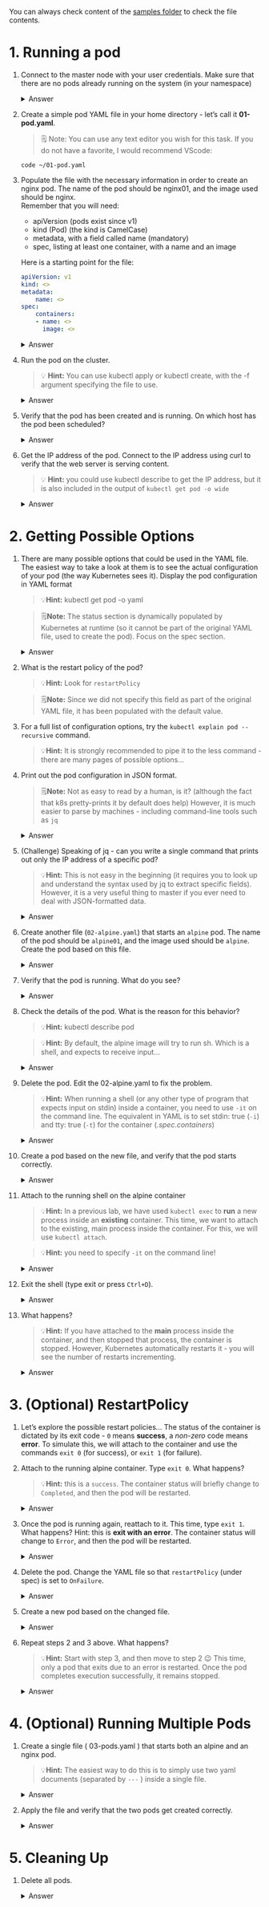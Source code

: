 You can always check content of the [samples folder](../samples) to check the file contents.

# 1. Running a pod
1. Connect to the master node with your user credentials. Make sure that there are no pods already running on the system (in your namespace)
    <details>
        <summary>Answer</summary>

    ```shell
    kubectl get pod
    ```
    resulting:
    ```
    No resources found.
    ```
    </details>




2. Create a simple pod YAML file in your home directory - let’s call it **01-pod.yaml**.
    > 🗒️ Note: You can use any text editor you wish for this task. If you do not have a favorite, I would recommend VScode:
    ```shell
    code ~/01-pod.yaml
    ```
3. Populate the file with the necessary information in order to create an nginx pod. The name of the pod should be nginx01, and the image used should be nginx.  
Remember that you will need:
    - apiVersion (pods exist since v1)
    - kind (Pod) (the kind is CamelCase)
    - metadata, with a field called name (mandatory)
    - spec, listing at least one container, with a name and an image
    
    Here is a starting point for the file:
    ```yaml
    apiVersion: v1
    kind: <>
    metadata:
        name: <>
    spec:
        containers:
        - name: <>
          image: <>
    ```

    <details>
        <summary>Answer</summary>

    ```yaml
   apiVersion: v1
    kind: Pod
    metadata:
        name: nginx01
    spec:
        containers:
        - name: nginx
          image: nginx
            
    ```
    </details>
4. Run the pod on the cluster.
    > 💡 **Hint:** You can use kubectl apply or kubectl create, with the -f argument specifying the file to use.    

    <details>
        <summary>Answer</summary>

    ```shell
    kubectl apply -f 01-pod.yaml
    ```
    resulting:
    ```
    pod/nginx01 created
    ```
    </details>
5. Verify that the pod has been created and is running. On which host has the pod been scheduled?
    <details>
        <summary>Answer</summary>

    ```shell
    kubectl get pod
    ```
    resulting:
    ```
    NAME    READY   STATUS  RESTARTS    AGE
    nginx01 1/1     Running 0           12s
    ```
    </details>
6. Get the IP address of the pod. Connect to the IP address using curl to verify that the web server is serving content.
    > 💡 **Hint:** you could use kubectl describe to get the IP address, but it is also included in the output of `kubectl get pod -o wide`
    <details>
        <summary>Answer</summary>

    ```shell
    kubectl get pod -o wide
    ```
    resulting:
    ```
    NAME    READY   STATUS  RESTARTS    AGE IP              NODE                NOMINATED NODE
    nginx01 1/1     Running 0           14s 192.168.63.198  kubernetes-00-02    <none>
    ```
    Get the IP address from the pod, query that via curl. Your IP could be different
    ```shell
    curl 192.168.63.198
    ````
    response:
    ```
    <!DOCTYPE html>
    <html>
    <head>
    ...
    ```
    </details>

# 2. Getting Possible Options
1. There are many possible options that could be used in the YAML file. The easiest way to take a look at them is to see the actual configuration of your pod (the way Kubernetes sees it). Display the pod configuration in YAML format
    > 💡**Hint:** kubectl get pod -o yaml

    > 🗒️**Note:** The status section is dynamically populated by Kubernetes at runtime (so it cannot be part of the original YAML file, used to create the pod). Focus on the spec section.

    <details>
        <summary>Answer</summary>

    ```shell
    kubectl get pod nginx01 -o yaml
    ```
    ```yaml
    apiVersion: v1
    kind: Pod
    metadata:
        annotations:
            kubectl.kubernetes.io/last-applied-configuration: |
            [...]
        nodeName: kubernetes-00-02
        priority: 0
        restartPolicy: Always #<---------
    ```
    
    </details>

2. What is the restart policy of the pod?
    > 💡**Hint:** Look for `restartPolicy`

    > 🗒️**Note:** Since we did not specify this field as part of the original YAML file, it has been populated with the default value.
3. For a full list of configuration options, try the `kubectl explain pod --recursive` command.
    > 💡**Hint:** It is strongly recommended to pipe it to the less command - there are many pages of possible options...
4. Print out the pod configuration in JSON format.
    > 🗒️**Note:** Not as easy to read by a human, is it? (although the fact that k8s pretty-prints it by default does help) However, it is much easier to parse by machines - including command-line tools such as `jq`
    <details>
        <summary>Answer</summary>

    ```shell
    kubectl get pod nginx01 -o json
    ```
    ```json
    {
        "apiVersion": "v1",
        "kind": "Pod",
        "metadata": {
        "annotations": {
        "kubectl.kubernetes.io/last-applied-configuration":
        "{\"apiVersion\":\"v1\",\"kind\":\"Pod\",\"metadata\":{\"annotations\":{},\"name\":\"nginx01\",\"namespace\":\"default\"},\"spec\":{\"containers\":[{\"image\":\"nginx\",\"name\":\"nginx\"}]}}\n"
        },
    ```
    </details>
5. (Challenge) Speaking of jq - can you write a single command that prints out only the IP address of a specific pod?
    > 💡**Hint:** This is not easy in the beginning (it requires you to look up and understand the syntax used by jq to extract specific fields). However, it is a very useful thing to master if you ever need to deal with JSON-formatted data.
    <details>
        <summary>Answer</summary>

    ```shell
    kubectl get pod nginx01 -o json | jq -r .status.podIP
    ```
    ```
    192.168.63.198
    ```
    </details>
6. Create another file (`02-alpine.yaml`) that starts an `alpine` pod. The name of the pod should be `alpine01`, and the image used should be `alpine`. Create the pod based on this file.
    <details>
        <summary>Answer</summary>

    ```shell
    kubectl apply -f 02-alpine.yaml
    ```
    ```
    pod/alpine01 created
    ```
    </details>
7. Verify that the pod is running. What do you see?
    <details>
        <summary>Answer</summary>
    
    You will see that the pod continuously crashes and is automatically restarted:
    ```shell
    kubectl get pod
    ```
    ```
    NAME        READY   STATUS      RESTARTS    AGE
    alpine01    0/1     Completed   0           7s
    nginx01     1/1     Running     0           20m
    ```
    and
    ```shell
    kubectl get pod
    ```
    ```
    NAME        READY   STATUS              RESTARTS    AGE
    alpine01    0/1     CrashLoopBackOff    1           10s
    nginx01     1/1     Running             0           20m
    ```
    </details>
8. Check the details of the pod. What is the reason for this behavior?
    > 💡**Hint:** kubectl describe pod

    > 💡**Hint:** By default, the alpine image will try to run sh. Which is a shell, and expects to receive input...
    <details>
        <summary>Answer</summary>
    
    Actually, the describe command is not that helpful - you will see that the container keeps crashing, but you will not see the actual reason...
    ```shell
    kubectl describe pod alpine01
    ```
    ```
    Name: alpine01
    Namespace: default
    Events:
    Type    Reason  Age   From    Message
    ----    ------  ----  ----    -------
    Normal Scheduled 47s default-scheduler Successfully assigned default/alpine01 to
    kubernetes-00-02
    Normal Pulling 23s (x3 over 46s) kubelet, kubernetes-00-02 pulling image "alpine"
    Normal Pulled 21s (x3 over 44s) kubelet, kubernetes-00-02 Successfully pulled image "alpine"
    Normal Created 21s (x3 over 44s) kubelet, kubernetes-00-02 Created container
    Normal Started 21s (x3 over 43s) kubelet, kubernetes-00-02 Started container
    Warning BackOff 4s (x4 over 38s) kubelet, kubernetes-00-02 Back-off restarting failed container
    ```

    </details>
9. Delete the pod. Edit the 02-alpine.yaml to fix the problem.
    > 💡**Hint:** When running a shell (or any other type of program that expects input on stdin) inside a container, you need to use `-it` on the command line. The equivalent in YAML is to set stdin: true (`-i`) and tty: true (`-t`) for the container (*.spec.containers*)
    <details>
        <summary>Answer</summary>

    ```shell
    cat 02-alpine.yaml
    ```
    ```yaml
    apiVersion: v1
    kind: Pod
    metadata:
        name: alpine01
    spec:
        containers:
            - image: alpine
              name: alpine
              stdin: true
              tty: true
    ```
    </details>
10. Create a pod based on the new file, and verify that the pod starts correctly.
    <details>
        <summary>Answer</summary>

    ```shell
    kubectl apply -f 02-alpine.yaml
    ```
    ```
    pod/alpine01 created
    ```
    ```shell
    kubectl get pod
    ```
    ```
    NAME READY STATUS RESTARTS AGE
    alpine01 1/1 Running 0 6s
    nginx01 1/1 Running 0 30m
    ```
    </details>
11. Attach to the running shell on the alpine container
    > 💡**Hint:** In a previous lab, we have used `kubectl exec` to **run** a new process inside an **existing** container. This time, we want to attach to the existing, main process inside the container. For this, we will use `kubectl attach`.

    > 💡**Hint:** you need to specify `-it` on the command line!

    <details>
        <summary>Answer</summary>

    ```shell
    kubectl attach -it alpine01
    ```
    ```
    Defaulting container name to alpine.
    Use 'kubectl describe pod/alpine01 -n default' to see all of the
    containers in this pod.
    If you don't see a command prompt, try pressing enter.
    / #
    ```
    </details>
12. Exit the shell (type exit or press `Ctrl+D`).
    <details>
        <summary>Answer</summary>

    ```/ # [^D] Session ended, resume using 'kubectl attach alpine01 -c alpine -i -t' command when the pod is running
    ubuntu@master-00-01:~$
    ```
    </details>
13. What happens?
    > 💡**Hint:** If you have attached to the **main** process inside the container, and then stopped that process, the container is stopped. However, Kubernetes automatically restarts it - you will see the number of restarts incrementing.
    <details>
        <summary>Answer</summary>

    ```shell
    kubectl get pod
    ```
    ```
    NAME READY STATUS RESTARTS AGE
    alpine01 1/1 Running 1 5m
    nginx01 1/1 Running 0 35m
    ```
    </details>

# 3. (Optional) RestartPolicy
1. Let’s explore the possible restart policies... The status of the container is dictated by its exit code - `0` means **success**, a *non-zero* code means **error**. To simulate this, we will attach to the container and use the commands `exit 0` (for success), or 
`exit 1` (for failure).
2. Attach to the running alpine container. Type `exit 0`. What happens?
    > 💡**Hint:** this is a `success`. The container status will briefly change to `Completed`, and then the pod will be restarted.
    <details>
        <summary>Answer</summary>

    ```
    kubectl attach -it alpine01
    Defaulting container name to alpine.
    Use 'kubectl describe pod/alpine01 -n default' to see all of the
    containers in this pod.
    If you don't see a command prompt, try pressing enter.
    / # exit 0
    ubuntu@master-node:~$ kubectl get pod
    NAME READY STATUS RESTARTS AGE
    alpine01 0/1 Completed 1 9m
    nginx01 1/1 Running 0 39m
    ubuntu@master-node:~$ kubectl get pod
    NAME READY STATUS RESTARTS AGE
    alpine01 1/1 Running 2 10m
    nginx01 1/1 Running 0 40m
    ```
    </details>
3. Once the pod is running again, reattach to it. This time, type `exit 1`. What happens?
Hint: this is **exit with an error**. The container status will change to `Error`, and then the pod will be restarted.
    <details>
        <summary>Answer</summary>

    ```
    kubectl attach -it alpine01
    Defaulting container name to alpine.
    Use 'kubectl describe pod/alpine01 -n default' to see all of the
    containers in this pod.
    If you don't see a command prompt, try pressing enter.
    / # exit 1
    ubuntu@master-node:~$ kubectl get pod
    NAME READY STATUS RESTARTS AGE
    alpine01 0/1 Error 2 11m
    nginx01 1/1 Running 0 41m
    ubuntu@master-node:~$ kubectl get pod
    NAME READY STATUS RESTARTS AGE
    alpine01 1/1 Running 3 14m
    nginx01 1/1 Running 0 43m
    ```
    </details>
4. Delete the pod. Change the YAML file so that `restartPolicy` (under spec) is set to `OnFailure`.
    <details>
        <summary>Answer</summary>

    ```
    ubuntu@master-node:~$ kubectl delete pod alpine01
    pod "alpine01" deleted
    ubuntu@master-node:~$ cat 02-alpine.yaml
    apiVersion: v1
    kind: Pod
    metadata:
    name: alpine01
    spec:
    containers:
      - image: alpine
        name: alpine
        stdin: true
        tty: true
      restartPolicy: OnFailure
    ```
    </details>
5. Create a new pod based on the changed file.
    <details>
        <summary>Answer</summary>

    ```shell
    kubectl apply -f 02-alpine.yaml
    pod/alpine01 created
    ```
    </details>
6. Repeat steps 2 and 3 above. What happens?
    > 💡**Hint:** Start with step 3, and then move to step 2 😉 This time, only a pod that exits due to an error is restarted. Once the pod completes execution successfully, it remains stopped.
    <details>
        <summary>Answer</summary>

    ```
    ubuntu@master-node:~$ kubectl attach -it alpine01
    Defaulting container name to alpine.
    Use 'kubectl describe pod/alpine01 -n default' to see all of the
    containers in this pod.
    If you don't see a command prompt, try pressing enter.
    / # exit 1
    ubuntu@master-node:~$ kubectl get pod
    NAME READY STATUS RESTARTS AGE
    alpine01 0/1 Error 0 36s
    nginx01 1/1 Running 0 46m
    ubuntu@master-node:~$ kubectl get pod
    NAME READY STATUS RESTARTS AGE
    alpine01 1/1 Running 1 41s
    nginx01 1/1 Running 0 46m
    ubuntu@master-node:~$ kubectl attach -it alpine01
    Defaulting container name to alpine.
    Use 'kubectl describe pod/alpine01 -n default' to see all of the
    containers in this pod.
    If you don't see a command prompt, try pressing enter.
    / # exit 0
    ubuntu@master-node:~$ kubectl get pod
    NAME READY STATUS RESTARTS AGE
    alpine01 0/1 Completed 1 59s
    nginx01 1/1 Running 0 46m
    ubuntu@master-node:~$ kubectl get pod
    NAME READY STATUS RESTARTS AGE
    alpine01 0/1 Completed 1 2m
    nginx01 1/1 Running 0 47m
    ```

# 4. (Optional) Running Multiple Pods
1. Create a single file ( 03-pods.yaml ) that starts both an alpine and an nginx pod.
    > 💡**Hint:** The easiest way to do this is to simply use two yaml documents (separated by `---` ) inside a single file.
    <details>
        <summary>Answer</summary>

    content of `03-pods.yaml` file
    ```yaml
    apiVersion: v1
    kind: Pod
    metadata:
      name: nginx02
    spec:
      containers:
        - image: nginx
          name: nginx
    ---
    apiVersion: v1
    kind: Pod
    metadata:
      name: alpine02
    spec:
      containers:
      - image: alpine
        name: alpine
        stdin: true
        tty: true
    ```
    </details>
2. Apply the file and verify that the two pods get created correctly.
    <details>
        <summary>Answer</summary>

    ```shell
    ubuntu@master-node:~$ kubectl apply -f 03-pods.yaml
    pod/nginx02 created
    pod/alpine02 created
    ubuntu@master-node:~$ kubectl get pod
    NAME READY STATUS RESTARTS AGE
    alpine01 0/1 Completed 1 5m
    alpine02 1/1 Running 0 36s
    nginx01 1/1 Running 0 50m
    nginx02 1/1 Running 0 36s
    ```
    </details>

# 5. Cleaning Up
1. Delete all pods.
    <details>
        <summary>Answer</summary>

    ```shell
    ubuntu@master-node:~$ kubectl delete pods --all
    pod "alpine02" deleted
    pod "nginx01" deleted
    pod "nginx02" deleted
    ```
    </details>